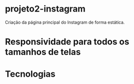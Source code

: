 # projeto2-instagram
Criação da página principal do Instagram de forma estática.

# Responsividade para todos os tamanhos de telas

# Tecnologias 
